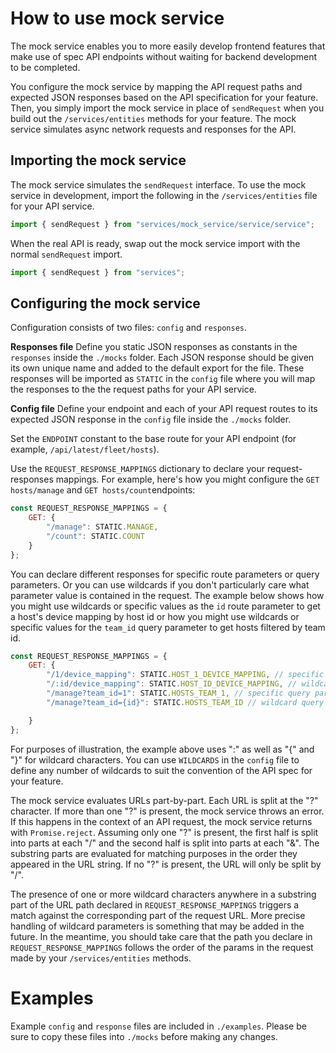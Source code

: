 # How to use mock service

The mock service enables you to more easily develop frontend features that make use of spec API
endpoints without waiting for backend development to be completed. 

You configure the mock service by mapping the API request paths and expected JSON responses 
based on the API specification for your feature. Then, you simply import the mock service 
in place of `sendRequest` when you build out the `/services/entities` methods for your feature. 
The mock service simulates async network requests and responses for the API.
 
## Importing the mock service

The mock service simulates the `sendRequest` interface. To use the mock service in development, 
import the following in the `/services/entities` file for your API service.
```js
import { sendRequest } from "services/mock_service/service/service";
```
When the real API is ready, swap out the mock service import with the normal `sendRequest` import.
```js
import { sendRequest } from "services";
``` 

## Configuring the mock service

Configuration consists of two files: `config` and `responses`. 

**Responses file**
Define you static JSON responses as constants in the `responses` inside the `./mocks` folder.
Each JSON response should be given its own unique name and added to the default export for the file. 
These responses will be imported as `STATIC` in the `config` file where you will map the responses
to the the request paths for your API service.

**Config file**
Define your endpoint and each of your API request routes to its expected JSON response in the
`config` file inside the `./mocks` folder.

Set the `ENDPOINT` constant to the base route for your API endpoint (for example, `/api/latest/fleet/hosts`). 

Use the `REQUEST_RESPONSE_MAPPINGS` dictionary to declare your request-responses mappings. For example,
here's how you might configure the `GET hosts/manage` and `GET hosts/count`endpoints:
```js
const REQUEST_RESPONSE_MAPPINGS = {
    GET: {
        "/manage": STATIC.MANAGE,
        "/count": STATIC.COUNT
    }
};
```

You can declare different responses for specific route parameters or query parameters. Or you can
use wildcards if you don't particularly care what parameter value is contained in the request. 
The example below shows how you might use wildcards or specific values as the `id` route parameter 
to get a host's device mapping by host id or how you might use wildcards or specific values 
for the `team_id` query parameter to get hosts filtered by team id.
```js
const REQUEST_RESPONSE_MAPPINGS = {
    GET: {
        "/1/device_mapping": STATIC.HOST_1_DEVICE_MAPPING, // specific route param value
        "/:id/device_mapping": STATIC.HOST_ID_DEVICE_MAPPING, // wildcard route param value
        "/manage?team_id=1": STATIC.HOSTS_TEAM_1, // specific query param value
        "/manage?team_id={id}": STATIC.HOSTS_TEAM_ID // wildcard query param value

    }
};
```
For purposes of illustration, the example above uses ":" as well as "{" and "}" for wildcard
characters. You can use `WILDCARDS` in the `config` file to define any number of wildcards to suit
the convention of the API spec for your feature. 

The mock service evaluates URLs part-by-part. Each URL is split at the "?" character. If more than
one "?" is present, the mock service throws an error. If this happens in the context of an API request, the
mock service returns with `Promise.reject`. Assuming only one "?" is present, the first half is
split into parts at each "/" and the second half is split into parts at each "&". The substring parts are
evaluated for matching purposes in the order they appeared in the URL string. If no "?" is present,
the URL will only be split by "/".

The presence of one or more wildcard characters anywhere in a substring part of the URL path
declared in `REQUEST_RESPONSE_MAPPINGS` triggers a match against the corresponding part of the
request URL. More precise handling of wildcard parameters is something that may be added in the
future. In the meantime, you should take care that the path you declare in `REQUEST_RESPONSE_MAPPINGS` 
follows the order of the params in the request made by your `/services/entities` methods. 

# Examples
Example `config` and `response` files are included in `./examples`. Please be sure to copy these
files into `./mocks` before making any changes.